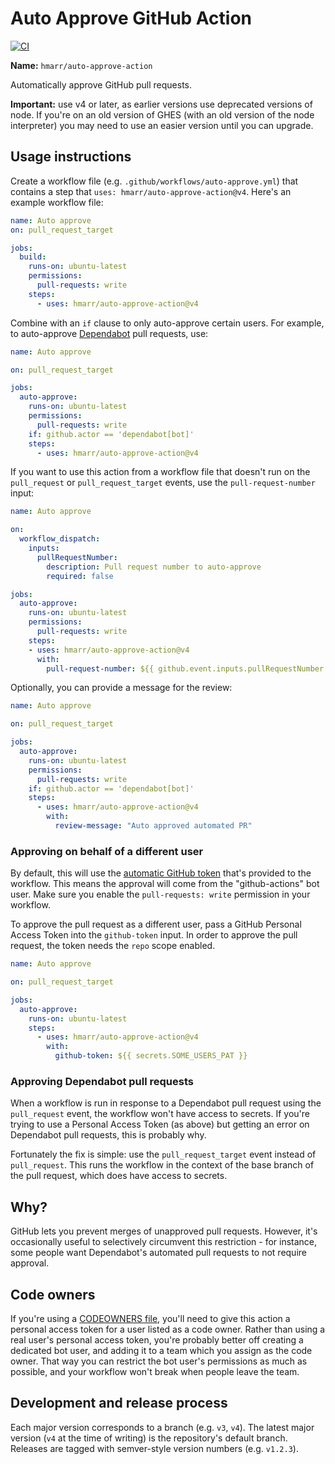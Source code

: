 # Auto Approve GitHub Action

[![CI](https://github.com/hmarr/auto-approve-action/actions/workflows/ci.yml/badge.svg?event=push)](https://github.com/hmarr/auto-approve-action/actions/workflows/ci.yml)

**Name:** `hmarr/auto-approve-action`

Automatically approve GitHub pull requests.

**Important:** use v4 or later, as earlier versions use deprecated versions of node. If you're on an old version of GHES (with an old version of the node interpreter) you may need to use an easier version until you can upgrade.

## Usage instructions

Create a workflow file (e.g. `.github/workflows/auto-approve.yml`) that contains a step that `uses: hmarr/auto-approve-action@v4`. Here's an example workflow file:

```yaml
name: Auto approve
on: pull_request_target

jobs:
  build:
    runs-on: ubuntu-latest
    permissions:
      pull-requests: write
    steps:
      - uses: hmarr/auto-approve-action@v4
```

Combine with an `if` clause to only auto-approve certain users. For example, to auto-approve [Dependabot][dependabot] pull requests, use:

```yaml
name: Auto approve

on: pull_request_target

jobs:
  auto-approve:
    runs-on: ubuntu-latest
    permissions:
      pull-requests: write
    if: github.actor == 'dependabot[bot]'
    steps:
      - uses: hmarr/auto-approve-action@v4
```

If you want to use this action from a workflow file that doesn't run on the `pull_request` or `pull_request_target` events, use the `pull-request-number` input:

```yaml
name: Auto approve

on:
  workflow_dispatch:
    inputs: 
      pullRequestNumber:
        description: Pull request number to auto-approve
        required: false

jobs:
  auto-approve:
    runs-on: ubuntu-latest
    permissions:
      pull-requests: write
    steps:
    - uses: hmarr/auto-approve-action@v4
      with:
        pull-request-number: ${{ github.event.inputs.pullRequestNumber }}
```

Optionally, you can provide a message for the review:

```yaml
name: Auto approve

on: pull_request_target

jobs:
  auto-approve:
    runs-on: ubuntu-latest
    permissions:
      pull-requests: write
    if: github.actor == 'dependabot[bot]'
    steps:
      - uses: hmarr/auto-approve-action@v4
        with:
          review-message: "Auto approved automated PR"
```

### Approving on behalf of a different user

By default, this will use the [automatic GitHub token](https://docs.github.com/en/actions/security-guides/automatic-token-authentication) that's provided to the workflow. This means the approval will come from the "github-actions" bot user. Make sure you enable the `pull-requests: write` permission in your workflow.

To approve the pull request as a different user, pass a GitHub Personal Access Token into the `github-token` input. In order to approve the pull request, the token needs the `repo` scope enabled.

```yaml
name: Auto approve

on: pull_request_target

jobs:
  auto-approve:
    runs-on: ubuntu-latest
    steps:
      - uses: hmarr/auto-approve-action@v4
        with:
          github-token: ${{ secrets.SOME_USERS_PAT }}
```

### Approving Dependabot pull requests

When a workflow is run in response to a Dependabot pull request using the `pull_request` event, the workflow won't have access to secrets. If you're trying to use a Personal Access Token (as above) but getting an error on Dependabot pull requests, this is probably why.

Fortunately the fix is simple: use the `pull_request_target` event instead of `pull_request`. This runs the workflow in the context of the base branch of the pull request, which does have access to secrets.

## Why?

GitHub lets you prevent merges of unapproved pull requests. However, it's occasionally useful to selectively circumvent this restriction - for instance, some people want Dependabot's automated pull requests to not require approval.

[dependabot]: https://github.com/marketplace/dependabot

## Code owners

If you're using a [CODEOWNERS file](https://docs.github.com/en/github/creating-cloning-and-archiving-repositories/about-code-owners), you'll need to give this action a personal access token for a user listed as a code owner. Rather than using a real user's personal access token, you're probably better off creating a dedicated bot user, and adding it to a team which you assign as the code owner. That way you can restrict the bot user's permissions as much as possible, and your workflow won't break when people leave the team.

## Development and release process

Each major version corresponds to a branch (e.g. `v3`, `v4`). The latest major version (`v4` at the time of writing) is the repository's default branch. Releases are tagged with semver-style version numbers (e.g. `v1.2.3`).

